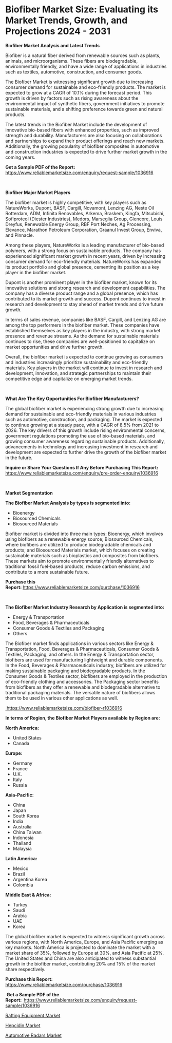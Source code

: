 <p><h1>Biofiber Market Size: Evaluating its Market Trends, Growth, and Projections 2024 - 2031</h1></p><p><strong>Biofiber Market Analysis and Latest Trends</strong></p>
<p><p>Biofiber is a natural fiber derived from renewable sources such as plants, animals, and microorganisms. These fibers are biodegradable, environmentally friendly, and have a wide range of applications in industries such as textiles, automotive, construction, and consumer goods.</p><p>The Biofiber Market is witnessing significant growth due to increasing consumer demand for sustainable and eco-friendly products. The market is expected to grow at a CAGR of 10.1% during the forecast period. This growth is driven by factors such as rising awareness about the environmental impact of synthetic fibers, government initiatives to promote sustainable materials, and a shifting preference towards green and natural products.</p><p>The latest trends in the Biofiber Market include the development of innovative bio-based fibers with enhanced properties, such as improved strength and durability. Manufacturers are also focusing on collaborations and partnerships to expand their product offerings and reach new markets. Additionally, the growing popularity of biofiber composites in automotive and construction industries is expected to drive further market growth in the coming years.</p></p>
<p><strong>Get a Sample PDF of the Report:&nbsp;</strong> <a href="https://www.reliablemarketsize.com/enquiry/request-sample/1036916">https://www.reliablemarketsize.com/enquiry/request-sample/1036916</a></p>
<p>&nbsp;</p>
<p><strong>Biofiber Major Market Players</strong></p>
<p><p>The biofiber market is highly competitive, with key players such as NatureWorks, Dupont, BASF, Cargill, Novamont, Lenzing AG, Neste Oil Rotterdam, ADM, Infinita Renovables, Arkema, Braskem, Kingfa, Mitsubishi, Sofiproteol (Diester Industries), Medors, Marseglia Group, Glencore, Louis Dreyfus, Renewable Energy Group, RBF Port Neches, Ag Processing, Elevance, Marathon Petroleum Corporation, Graanul Invest Group, Enviva, and Pinnacle.</p><p>Among these players, NatureWorks is a leading manufacturer of bio-based polymers, with a strong focus on sustainable products. The company has experienced significant market growth in recent years, driven by increasing consumer demand for eco-friendly materials. NatureWorks has expanded its product portfolio and global presence, cementing its position as a key player in the biofiber market.</p><p>Dupont is another prominent player in the biofiber market, known for its innovative solutions and strong research and development capabilities. The company has a diverse product range and a global presence, which has contributed to its market growth and success. Dupont continues to invest in research and development to stay ahead of market trends and drive future growth.</p><p>In terms of sales revenue, companies like BASF, Cargill, and Lenzing AG are among the top performers in the biofiber market. These companies have established themselves as key players in the industry, with strong market presence and revenue streams. As the demand for sustainable materials continues to rise, these companies are well-positioned to capitalize on market opportunities and drive further growth.</p><p>Overall, the biofiber market is expected to continue growing as consumers and industries increasingly prioritize sustainability and eco-friendly materials. Key players in the market will continue to invest in research and development, innovation, and strategic partnerships to maintain their competitive edge and capitalize on emerging market trends.</p></p>
<p>&nbsp;</p>
<p><strong>What Are The Key Opportunities For Biofiber Manufacturers?</strong></p>
<p><p>The global biofiber market is experiencing strong growth due to increasing demand for sustainable and eco-friendly materials in various industries such as automotive, construction, and packaging. The market is expected to continue growing at a steady pace, with a CAGR of 8.5% from 2021 to 2026. The key drivers of this growth include rising environmental concerns, government regulations promoting the use of bio-based materials, and growing consumer awareness regarding sustainable products. Additionally, advancements in technology and increasing investment in research and development are expected to further drive the growth of the biofiber market in the future.</p></p>
<p><strong>Inquire or Share Your Questions If Any Before Purchasing This Report:</strong> <a href="https://www.reliablemarketsize.com/enquiry/pre-order-enquiry/1036916">https://www.reliablemarketsize.com/enquiry/pre-order-enquiry/1036916</a></p>
<p>&nbsp;</p>
<p><strong>Market Segmentation</strong></p>
<p><strong>The Biofiber Market Analysis by types is segmented into:</strong></p>
<p><ul><li>Bioenergy</li><li>Biosourced Chemicals</li><li>Biosourced Materials</li></ul></p>
<p><p>Biofiber market is divided into three main types: Bioenergy, which involves using biofibers as a renewable energy source; Biosourced Chemicals, where biofibers are utilized to produce biodegradable chemicals and products; and Biosourced Materials market, which focuses on creating sustainable materials such as bioplastics and composites from biofibers. These markets aim to promote environmentally friendly alternatives to traditional fossil fuel-based products, reduce carbon emissions, and contribute to a more sustainable future.</p></p>
<p><strong>Purchase this Report:&nbsp;</strong><a href="https://www.reliablemarketsize.com/purchase/1036916">https://www.reliablemarketsize.com/purchase/1036916</a></p>
<p>&nbsp;</p>
<p><strong>The Biofiber Market Industry Research by Application is segmented into:</strong></p>
<p><ul><li>Energy & Transportation</li><li>Food, Beverages & Pharmaceuticals</li><li>Consumer Goods & Textiles and Packaging</li><li>Others</li></ul></p>
<p><p>The Biofiber market finds applications in various sectors like Energy & Transportation, Food, Beverages & Pharmaceuticals, Consumer Goods & Textiles, Packaging, and others. In the Energy & Transportation sector, biofibers are used for manufacturing lightweight and durable components. In the Food, Beverages & Pharmaceuticals industry, biofibers are utilized for making sustainable packaging and biodegradable products. In the Consumer Goods & Textiles sector, biofibers are employed in the production of eco-friendly clothing and accessories. The Packaging sector benefits from biofibers as they offer a renewable and biodegradable alternative to traditional packaging materials. The versatile nature of biofibers allows them to be used in various other applications as well.</p></p>
<p><a href="https://www.reliablemarketsize.com/biofiber-r1036916">&nbsp;https://www.reliablemarketsize.com/biofiber-r1036916</a></p>
<p><strong>In terms of Region, the Biofiber Market Players available by Region are:</strong></p>
<p>
    <p> <strong> North America: </strong>
        <ul>
            <li>United States</li>
            <li>Canada</li>
        </ul>
        </p> 
    <p> <strong> Europe: </strong>
        <ul>
            <li>Germany</li>
            <li>France</li>
            <li>U.K.</li>
            <li>Italy</li>
            <li>Russia</li>
        </ul>
        </p> 
    <p> <strong> Asia-Pacific: </strong>
        <ul>
            <li>China</li>
            <li>Japan</li>
            <li>South Korea</li>
            <li>India</li>
            <li>Australia</li>
            <li>China Taiwan</li>
            <li>Indonesia</li>
            <li>Thailand</li>
            <li>Malaysia</li>
        </ul>
        </p> 
    <p> <strong> Latin America: </strong>
        <ul>
            <li>Mexico</li>
            <li>Brazil</li>
            <li>Argentina Korea</li>
            <li>Colombia</li>
        </ul>
        </p> 
    <p> <strong> Middle East & Africa: </strong>
        <ul>
            <li>Turkey</li>
            <li>Saudi</li>
            <li>Arabia</li>
            <li>UAE</li>
            <li>Korea</li>
        </ul>
    </p>
    </p>
<p><p>The global biofiber market is expected to witness significant growth across various regions, with North America, Europe, and Asia Pacific emerging as key markets. North America is projected to dominate the market with a market share of 35%, followed by Europe at 30%, and Asia Pacific at 25%. The United States and China are also anticipated to witness substantial growth in the biofiber market, contributing 20% and 15% of the market share respectively.</p></p>
<p><strong>Purchase this Report: </strong><a href="https://www.reliablemarketsize.com/purchase/1036916">https://www.reliablemarketsize.com/purchase/1036916</a></p>
<p>&nbsp;<strong>Get a Sample PDF of the Report:&nbsp;&nbsp;</strong><a href="https://www.reliablemarketsize.com/enquiry/request-sample/1036916">https://www.reliablemarketsize.com/enquiry/request-sample/1036916</a></p>
<p><strong></strong></p>
<p><p><a href="https://medium.com/@bosdendes/rafting-equipment-industry-analysis-report-its-market-size-growing-with-a-cagr-of-4-3-3cb208291204">Rafting Equipment Market</a></p><p><a href="https://issuu.com/reportprime-2/docs/hepcidin-market-size-2030.pptx">Hepcidin Market</a></p><p><a href="https://medium.com/@mslewokuneva/global-automotive-radars-market-size-is-expected-to-reach-at-a-cagr-of-10-2-5a872be92d19">Automotive Radars Market</a></p></p>